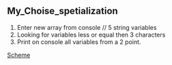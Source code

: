 ## My_Choise_spetialization
1. Enter new array from console // 5 string variables
2. Looking for variables less or equal then 3 characters
3. Print on console all variables from a 2 point.

[Scheme](https://github.com/abbattar/My_Choise_spetialization/blob/main/Scheme.png)
